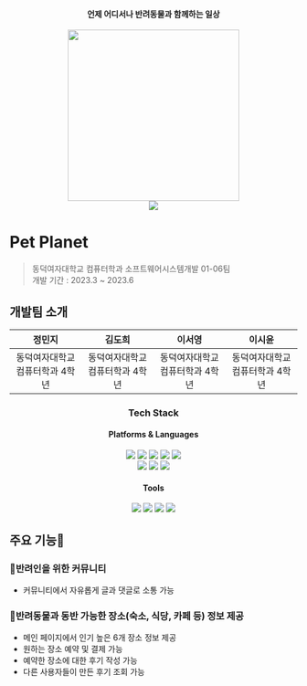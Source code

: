 
<div align="center">
	<h4>언제 어디서나 반려동물과 함께하는 일상</h4>
	<img src="https://github.com/ehgmlKim/PetPlanet/assets/102472177/e9a93719-ec9c-4494-8052-b62bbb37d3dd" width="300"> <br/>
<!-- 	방문자수 -->
	<a href="https://hits.seeyoufarm.com"><img src="https://hits.seeyoufarm.com/api/count/incr/badge.svg?url=https%3A%2F%2Fgithub.com%2FPet-Planet%2FPetPlanet&count_bg=%2379C83D&title_bg=%23555555&icon=&icon_color=%23E7E7E7&title=hits&edge_flat=false"/></a>
</div>

# Pet Planet
> 동덕여자대학교 컴퓨터학과 소프트웨어시스템개발 01-06팀<br>
> 개발 기간 : 2023.3 ~ 2023.6

## 개발팀 소개
|정민지|김도희|이서영|이시윤|
|:-:|:-:|:-:|:-:|
|동덕여자대학교 컴퓨터학과 4학년|동덕여자대학교 컴퓨터학과 4학년|동덕여자대학교 컴퓨터학과 4학년|동덕여자대학교 컴퓨터학과 4학년|




<div align="center">
   <h3>Tech Stack</h3>
   <h4>Platforms & Languages</h4>
	<img src="https://img.shields.io/badge/Java-007396?style=flat&logo=Java&logoColor=white" />
	<img src="https://img.shields.io/badge/HTML5-E34F26?style=flat&logo=HTML5&logoColor=white" />
	<img src="https://img.shields.io/badge/CSS3-1572B6?style=flat&logo=CSS3&logoColor=white" />
	<img src="https://img.shields.io/badge/JavaScript-F7DF1E?style=flat&logo=JavaScript&logoColor=white" />
	<img src="https://img.shields.io/badge/jQuery-0769AD?style=flat&logo=jQuery&logoColor=white" />
	<br>
	<img src="https://img.shields.io/badge/Oracle SQL-F80000?style=flat&logo=Oracle&logoColor=white" />
	<img src="https://img.shields.io/badge/SpringBoot-6DB33F?style=flat&logo=SpringBoot&logoColor=white" />
	<img src="https://img.shields.io/badge/SpringSecurity-6DB33F?style=flat&logo=SpringSecurity&logoColor=white" />
   <h4>Tools</h4>
 	<img src="https://img.shields.io/badge/Eclipse IDE-2C2255?style=flat&logo=EclipseIDE&logoColor=white" />
  	<img src="https://img.shields.io/badge/IntelliJ IDEA-000000?style=flat&logo=IntelliJIDEA&logoColor=white" />
   	<img src="https://img.shields.io/badge/Tomcat-F8DC75?style=flat&logo=Apache Tomcat&logoColor=white" />
   	<img src="https://img.shields.io/badge/GitHub-181717?style=flat&logo=Github&logoColor=white" />
</div>

## 주요 기능🐶
### 🐾반려인을 위한 커뮤니티
- 커뮤니티에서 자유롭게 글과 댓글로 소통 가능
### 🐾반려동물과 동반 가능한 장소(숙소, 식당, 카페 등) 정보 제공
- 메인 페이지에서 인기 높은 6개 장소 정보 제공
- 원하는 장소 예약 및 결제 가능
- 예약한 장소에 대한 후기 작성 가능
- 다른 사용자들이 만든 후기 조회 가능
